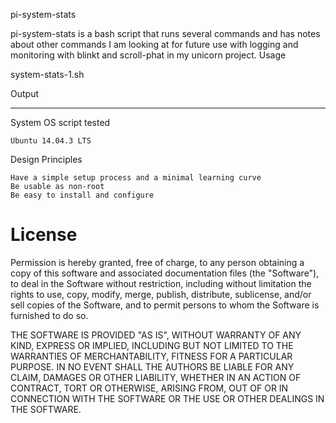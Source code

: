 pi-system-stats

pi-system-stats is a bash script that runs several commands and has notes about other commands I am looking at for future use with logging and monitoring with blinkt and scroll-phat in my unicorn project.
Usage

system-stats-1.sh

Output

_____

System OS script tested

    Ubuntu 14.04.3 LTS

Design Principles

    Have a simple setup process and a minimal learning curve
    Be usable as non-root
    Be easy to install and configure

# License

Permission is hereby granted, free of charge, to any person obtaining a copy of this software and associated documentation files (the "Software"), to deal in the Software without restriction, including without limitation the rights to use, copy, modify, merge, publish, distribute, sublicense, and/or sell copies of the Software, and to permit persons to whom the Software is furnished to do so.

THE SOFTWARE IS PROVIDED "AS IS", WITHOUT WARRANTY OF ANY KIND, EXPRESS OR IMPLIED, INCLUDING BUT NOT LIMITED TO THE WARRANTIES OF MERCHANTABILITY, FITNESS FOR A PARTICULAR PURPOSE. IN NO EVENT SHALL THE AUTHORS BE LIABLE FOR ANY CLAIM, DAMAGES OR OTHER LIABILITY, WHETHER IN AN ACTION OF CONTRACT, TORT OR OTHERWISE, ARISING FROM, OUT OF OR IN CONNECTION WITH THE SOFTWARE OR THE USE OR OTHER DEALINGS IN THE SOFTWARE.
